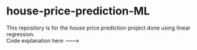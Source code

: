 # house-price-prediction-ML
This repository is for the house price prediction project done using linear regression. <br>
Code explanation here ---> <br>
